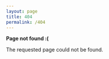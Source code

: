 ```yaml
---
layout: page
title: 404
permalink: /404
---
```

**Page not found :(**

The requested page could not be found.
